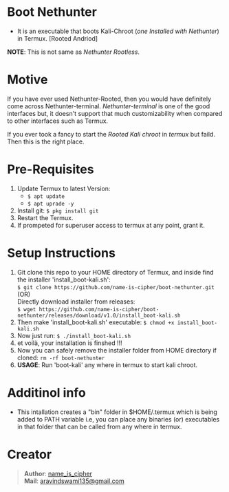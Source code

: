 # Boot Nethunter

- It is an executable that boots Kali-Chroot (_one Installed with Nethunter_) in Termux. [Rooted Andriod]

**NOTE**: This is not same as _Nethunter Rootless_.

# Motive
If you have ever used Nethunter-Rooted, then you would have definitely come across Nethunter-terminal. _Nethunter-terminal_ is one of the good interfaces but, it doesn't support that much customizability when compared to other interfaces such as Termux.  

If you ever took a fancy to start the _Rooted Kali chroot_ in _termux_ but faild. Then this is the right place.

# Pre-Requisites
1. Update Termux to latest Version:
    - `$ apt update`
    - `$ apt uprade -y`
2. Install git: `$ pkg install git`
3. Restart the Termux.
4. If prompeted for superuser access to termux at any point, grant it.

# Setup Instructions
1. Git clone this repo to your HOME directory of Termux, and inside find the installer 'install_boot-kali.sh':   
   `$ git clone https://github.com/name-is-cipher/boot-nethunter.git`    
                        (OR)  
   Directly download installer from releases:    
   `$ wget https://github.com/name-is-cipher/boot-nethunter/releases/download/v1.0/install_boot-kali.sh`  
4. Then make 'install_boot-kali.sh' executable: `$ chmod +x install_boot-kali.sh`
5. Now just run: `$ ./install_boot-kali.sh`
6. et voilà, your installation is finshed !!!
7. Now you can safely remove the installer folder from HOME directory if cloned: `rm -rf boot-nethunter`
8. **USAGE**: Run 'boot-kali' any where in termux to start kali chroot.

# Additinol info
- This intallation creates a "bin" folder in $HOME/.termux which is being added to PATH variable i.e, you can place any binaries (or) executables in that folder that can be called from any where in termux.

# Creator
> **Author**: [name_is_cipher](https://github.com/name-is-cipher)  
> **Mail**: aravindswami135@gmail.com

